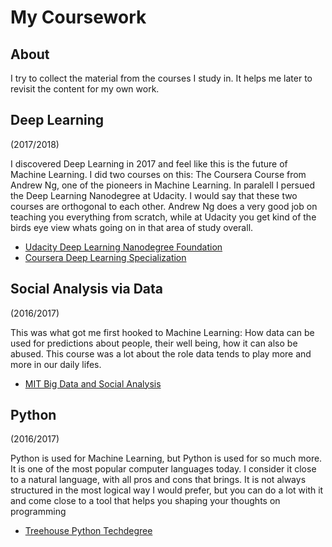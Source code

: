 # My Coursework
## About
I try to collect the material from the courses I study in. It helps me later to revisit the content for my own work.

## Deep Learning

(2017/2018)

I discovered Deep Learning in 2017 and feel like this is the future of Machine Learning. I did two courses on this: 
The Coursera Course from Andrew Ng, one of the pioneers in Machine Learning. In paralell I persued the Deep Learning Nanodegree at Udacity. I would say that these two courses are orthogonal to each other. Andrew Ng does a very good job on teaching you everything from scratch, while at Udacity you get kind of the birds eye view whats going on in that area of study overall.

- [Udacity Deep Learning Nanodegree Foundation](udacity-deeplearning)
- [Coursera Deep Learning Specialization](coursera-deeplearning)

## Social Analysis via Data

(2016/2017)

This was what got me first hooked to Machine Learning: How data can be used for predictions about people, their well being, how it can also be abused. This course was a lot about the role data tends to play more and more in our daily lifes.
- [MIT Big Data and Social Analysis](mit-big-data-and-social-analysis)

## Python

(2016/2017)

Python is used for Machine Learning, but Python is used for so much more. It is one of the most popular computer languages today. I consider it close to a natural language, with all pros and cons that brings. It is not always structured in the most logical way I would prefer, but you can do a lot with it and come close to a tool that helps you shaping your thoughts on programming
- [Treehouse Python Techdegree](treehouse-python-techdegree)
